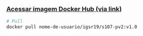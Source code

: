 ### <a href="https://hub.docker.com/layers/igsr19/s107-pv2/v1.0/images/sha256-b5aaf672a7d4c4ed76f3548d0d4327399f2b31d6ff8a9a512ce8d6b32400b109?tab=layers">Acessar imagem Docker Hub (via link)</a>
```bash
# Pull
docker pull nome-de-usuario/igsr19/s107-pv2:v1.0
```


